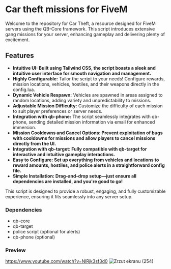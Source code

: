 # Car theft missions for FiveM

Welcome to the repository for Car Theft, a resource designed for FiveM servers using the QB-Core framework. 
This script introduces extensive gang missions for your server, enhancing gameplay and delivering plenty of excitement.

## Features
- **Intuitive UI: Built using Tailwind CSS, the script boasts a sleek and intuitive user interface for smooth navigation and management.**
- **Highly Configurable:** Tailor the script to your needs! Configure rewards, mission locations, vehicles, hostiles, and their weapons directly in the config.lua.
- **Dynamic Vehicle Respawn:** Vehicles are spawned in areas assigned to random locations, adding variety and unpredictability to missions.
- **Adjustable Mission Difficulty:** Customize the difficulty of each mission to suit player preferences or server needs.
- **Integration with qb-phone:** The script seamlessly integrates with qb-phone, sending detailed mission information via email for enhanced immersion.
- **Mission Cooldowns and Cancel Options: Prevent exploitation of bugs with cooldowns for missions and allow players to cancel missions directly from the UI.**
- **Integration with qb-target: Fully compatible with qb-target for interactive and intuitive gameplay interactions.**
- **Easy to Configure: Set up everything from vehicles and locations to reward amounts, hostiles, and police alerts in a straightforward config file.**
- **Simple Installation: Drag-and-drop setup—just ensure all dependencies are installed, and you're good to go!**
  
This script is designed to provide a robust, engaging, and fully customizable experience, ensuring it fits seamlessly into any server setup.


### Dependencies
- qb-core
- qb-target
- police script (optional for alerts)
- qb-phone (optional)


### Preview
https://www.youtube.com/watch?v=NlRjk3sf3d0
![Zrzut ekranu (254)](https://github.com/user-attachments/assets/c85282bf-2a9b-4084-9c8e-7d7b2eb88b5f)
